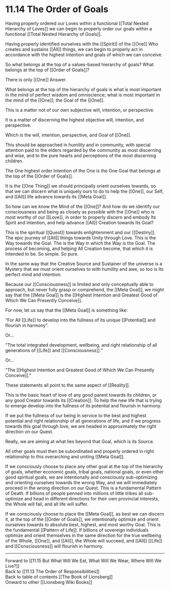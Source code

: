 # 11.14 The Order of Goals

Having properly ordered our Loves within a functional [[Total Nested Hierarchy of Loves]] we can begin to properly order our goals within a functional [[Total Nested Hierarchy of Goals]]. 

Having properly identified ourselves with the [[Spirit]] of the [[One]] Who creates and sustains [[All]] things, we can begin to properly act in accordance with the highest intention and goals of which we can conceive.

So what belongs at the top of a values-based hierarchy of goals? What belongs at the top of [[Order of Goals]]? 

There is only [[One]] Answer. 

What belongs at the top of the hierarchy of goals is what is most important in the mind of perfect wisdom and omniscience; what is most important in the mind of the  [[One]]; the Goal of the [[One]]. 

This is a matter not of our own subjective will, intention, or perspective. 

It is a matter of discerning the highest objective will, intention, and perspective. 

Which is the will, intention, perspective, and Goal of [[One]]. 

This should be approached in humility and in community, with special attention paid to the elders regarded by the community as most discerning and wise, and to the pure hearts and perceptions of the most discerning children.

The One highest order Intention of the One is the One Goal that belongs at the top of the [[Order of Goals]]. 

It is the [[One Thing]] we should principally orient ourselves towards, so that we can discern what is uniquely ours to do to help the [[One]], our Self, and [[All]] life advance towards its [[Meta Goal]].

So how can we know the Mind of the [[One]]? And how do we identify our consciousness and being as closely as possible with the [[One]] who is most worthy of our [[Love]], in order to properly discern and embody Its Spirit and Intention, and help advance [[All]] Creation towards Its Goal?

This is the spiritual [[Quest]] towards enlightenment and our [[Destiny]]. The epic journey of [[All]] things towards Unity through Love. This is the Way towards the Goal. The is the Way in which the Way *is* the Goal. The process of becoming, and helping All Creation become, that which it is Intended to be. So simple. So pure.

In the same way that the Creative Source and Sustainer of the universe is a Mystery that we must orient ourselves to with humility and awe, so too is Its perfect mind and intention.

Because our [[Consciousness]] is limited and only conceptually able to approach, but never fully grasp or comprehend, the [[Meta Goal]], we might say that the [[Meta Goal]] is the [[Highest Intention and Greatest Good of Which We Can Presently Conceive]].

For now, let us say that the [[Meta Goal]] is something like:

“For All [[Life]] to develop into the fullness of its unique [[Potential]] and flourish in harmony”.

Or…

“The total integrated development, wellbeing, and right relationship of all generations of [[Life]] and [[Consciousness]].”

Or…

“The [[Highest Intention and Greatest Good of Which We Can Presently Conceive]].”

These statements all point to the same aspect of [[Reality]]. 

This is the basic heart of love of any good parent towards its children, or any good Creator towards its [[Creation]]. To help the new life that is trying to emerge develop into the fullness of its potential and flourish in harmony. 

If we put the fullness of our being in service to the best and highest potential and right relationship of all generations of life, and if we progress towards this goal through love, we are headed in approximately the right direction on our Quest.

Really, we are aiming at what lies beyond that Goal, which is its Source. 

All other goals must then be subordinated and properly ordered in right relationship to this overarching and uniting [[Meta Goal]].

If we consciously choose to place any other goal at the top of the hierarchy of goals, whether economic goals, tribal goals, national goals, or even other good spiritual goals, we are intentionally and consciously sub-optimizing and orienting ourselves towards the wrong Way, and we will immediately proceed in the wrong direction on our Quest. This is a fundamental Pattern of Death. If billions of people penned into millions of little tribes all sub-optimize and head in different directions for their own provincial interests, the Whole will fail, and all life will suffer.

If we consciously choose to place the [[Meta Goal]], as best we can discern it, at the top of the [[Order of Goals]], we intentionally optimize and orient ourselves towards to absolute best, highest, and most worthy Goal. This is the fundamental [[Pattern of Life]]. If billions of sovereign individuals optimize and orient themselves in the same direction for the true wellbeing of the Whole, [[One]], and [[All]], the Whole will succeed, and [[All]] [[Life]] and [[Consciousness]] will flourish in harmony. 

___

Forward to [[11.15 But What Will We Eat, What Will We Wear, Where Will We Live?]]  
Back to [[11.13 The Order of Responsibilities]]  
Back to table of contents [[The Book of Lionsberg]]  
Onward to other [[Lionsberg Wiki Books]]  


